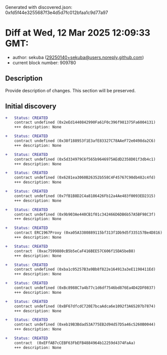 Generated with discovered.json: 0xfd5f44e3255687f3e4d5d7fc012bfaa1c9d77a97

# Diff at Wed, 12 Mar 2025 12:09:33 GMT:

- author: sekuba (<29250140+sekuba@users.noreply.github.com>)
- current block number: 909780

## Description

Provide description of changes. This section will be preserved.

## Initial discovery

```diff
+   Status: CREATED
    contract undefined (0x2eEd1440842990Fa61F0c396f981375Fa6004131)
    +++ description: None
```

```diff
+   Status: CREATED
    contract undefined (0x38f188953f1E3afE83327C78AAeF72e0498da2C6)
    +++ description: None
```

```diff
+   Status: CREATED
    contract undefined (0x5d334979C6f565b9646975AEdD2358D01f3db4c1)
    +++ description: None
```

```diff
+   Status: CREATED
    contract undefined (0x6281ea3060B26352b558C4F45767C90db482c4fd)
    +++ description: None
```

```diff
+   Status: CREATED
    contract undefined (0x7fB1B8D2C4a8186426Fb12a4Ae483f0093ED2315)
    +++ description: None
```

```diff
+   Status: CREATED
    contract undefined (0x9b903Ae440CB1f01c342466D6DB6b57A5BF98C3f)
    +++ description: None
```

```diff
+   Status: CREATED
    contract ERC1967Proxy (0xa05A3380889115bf313f1Db9d5f335157Be4D816)
    +++ description: None
```

```diff
+   Status: CREATED
    contract  (0xac7599880cB5b5eCaF416BEE57C606f15DA5beB8)
    +++ description: None
```

```diff
+   Status: CREATED
    contract undefined (0xba1c05257B3a9Bb8f822e164913a3eE1198411Ed)
    +++ description: None
```

```diff
+   Status: CREATED
    contract undefined (0xBc8988C7a4b77c1d6df7546bd876Ea4D42DF0837)
    +++ description: None
```

```diff
+   Status: CREATED
    contract undefined (0xBF67dfcdC720E7bcaAdca6e1092f3A65207b7874)
    +++ description: None
```

```diff
+   Status: CREATED
    contract undefined (0xeb19B3Bdad53A775EB2d94d57D5a46c5260B0044)
    +++ description: None
```

```diff
+   Status: CREATED
    contract  (0xEFfAB7cCEBF63FbEFB4884964b12259d4374FaAa)
    +++ description: None
```
